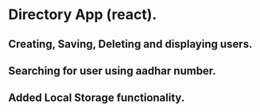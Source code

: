 # Directory App (react).

## Creating, Saving, Deleting and displaying users.

## Searching for user using aadhar number.

## Added Local Storage functionality.
